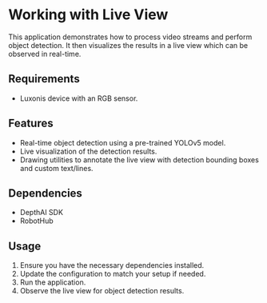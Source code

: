 # Working with Live View

This application demonstrates how to process video streams and perform object detection.
It then visualizes the results in a live view which can be observed in real-time.

## Requirements

- Luxonis device with an RGB sensor.

## Features

- Real-time object detection using a pre-trained YOLOv5 model.
- Live visualization of the detection results.
- Drawing utilities to annotate the live view with detection bounding boxes and custom text/lines.

## Dependencies

- DepthAI SDK
- RobotHub

## Usage

1. Ensure you have the necessary dependencies installed.
2. Update the configuration to match your setup if needed.
3. Run the application.
4. Observe the live view for object detection results.